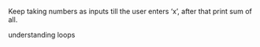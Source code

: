 Keep taking numbers as inputs till the user enters ‘x’, after that print sum of all.

understanding loops